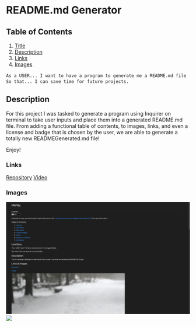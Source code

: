 <a name = "title"></a>
# README.md Generator

## Table of Contents
1. [Title](#title)
2. [Description](#description)
3. [Links](#links)
4. [Images](#images)

```
As a USER... I want to have a program to generate me a README.md file
So that... I can save time for future projects.
```

<a name = "description"></a>

## Description

For this project I was tasked to generate a program using Inquirer on terminal to take user inputs and place them into a generated README.md file. From adding a functional table of contents, to images, links, and even a license and badge that is chosen by the user, we are able to generate a totally new READMEGenerated.md file!

Enjoy!

<a name = "links"></a>

### Links

[Repository](https://github.com/joecliffordofficial/README.Generator_JC)
[Video](https://joecliffordofficial.github.io/README.Generator_JC/)

<a name = "images"></a>

### Images

<img src = ./assets/images/readme1.png>
<img src = ./assets/images/readme2.png>